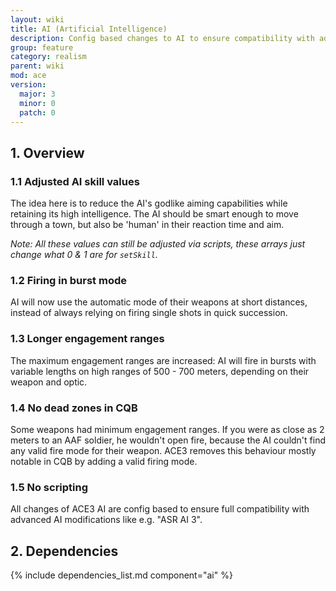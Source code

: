 ```yaml
---
layout: wiki
title: AI (Artificial Intelligence)
description: Config based changes to AI to ensure compatibility with advanced AI modifications.
group: feature
category: realism
parent: wiki
mod: ace
version:
  major: 3
  minor: 0
  patch: 0
---
```


## 1. Overview

### 1.1 Adjusted AI skill values
The idea here is to reduce the AI's godlike aiming capabilities while retaining its high intelligence. The AI should be smart enough to move through a town, but also be 'human' in their reaction time and aim.

*Note: All these values can still be adjusted via scripts, these arrays just change what 0 & 1 are for `setSkill`.*

### 1.2 Firing in burst mode
AI will now use the automatic mode of their weapons at short distances, instead of always relying on firing single shots in quick succession.

### 1.3 Longer engagement ranges
The maximum engagement ranges are increased: AI will fire in bursts with variable lengths on high ranges of 500 - 700 meters, depending on their weapon and optic.

### 1.4 No dead zones in CQB
Some weapons had minimum engagement ranges. If you were as close as 2 meters to an AAF soldier, he wouldn't open fire, because the AI couldn't find any valid fire mode for their weapon. ACE3 removes this behaviour mostly notable in CQB by adding a valid firing mode.

### 1.5 No scripting
All changes of ACE3 AI are config based to ensure full compatibility with advanced AI modifications like e.g. "ASR AI 3".

## 2. Dependencies

{% include dependencies_list.md component="ai" %}
